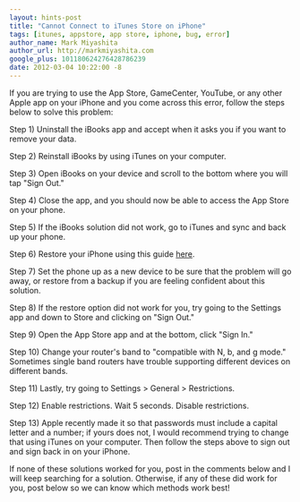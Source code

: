 ```yaml
---
layout: hints-post
title: "Cannot Connect to iTunes Store on iPhone"
tags: [itunes, appstore, app store, iphone, bug, error]
author_name: Mark Miyashita
author_url: http://markmiyashita.com
google_plus: 101180624276428786239
date: 2012-03-04 10:22:00 -8
---
```


If you are trying to use the App Store, GameCenter, YouTube, or any other Apple app on your iPhone and you come across this error, follow the steps below to solve this problem:

Step 1) Uninstall the iBooks app and accept when it asks you if you want to remove your data.

Step 2) Reinstall iBooks by using iTunes on your computer.

Step 3) Open iBooks on your device and scroll to the bottom where you will tap "Sign Out."

Step 4) Close the app, and you should now be able to access the App Store on your phone.

Step 5) If the iBooks solution did not work, go to iTunes and sync and back up your phone.

Step 6) Restore your iPhone using this guide <a href="/how-to-restore-your-iphone-ipod-touch-or-ipad/">here</a>.

Step 7) Set the phone up as a new device to be sure that the problem will go away, or restore from a backup if you are feeling confident about this solution.

Step 8) If the restore option did not work for you, try going to the Settings app and down to Store and clicking on "Sign Out."

Step 9) Open the App Store app and at the bottom, click "Sign In."

Step 10) Change your router's band to "compatible with N, b, and g mode." Sometimes single band routers have trouble supporting different devices on different bands.

Step 11) Lastly, try going to Settings > General > Restrictions.

Step 12) Enable restrictions. Wait 5 seconds. Disable restrictions.

Step 13) Apple recently made it so that passwords must include a capital letter and a number; if yours does not, I would recommend trying to change that using iTunes on your computer. Then follow the steps above to sign out and sign back in on your iPhone.

If none of these solutions worked for you, post in the comments below and I will keep searching for a solution. Otherwise, if any of these did work for you, post below so we can know which methods work best!